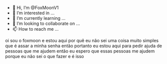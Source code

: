 - 👋 Hi, I’m @FoxMoonV1
- 👀 I’m interested in ...
- 🌱 I’m currently learning ...
- 💞️ I’m looking to collaborate on ...
- 📫 How to reach me ...

<!---
FoxMoonV1/FoxMoonV1 is a ✨ special ✨ repository because its `README.md` (this file) appears on your GitHub profile.
You can click the Preview link to take a look at your changes.
--->oi sou o foxmoon e estou aqui por quê eu não sei uma coisa muito simples que é assar a minha senha então portanto eu estou aqui para pedir ajuda de pessoas que me ajudem então eu espero que essas pessoas me ajudem porque eu não sei o que fazer e é isso
